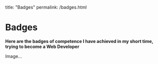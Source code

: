 title: "Badges"
permalink: /badges.html

# Badges

**Here are the badges of competence I have achieved in my short time, trying to become a Web Developer**

Image...
